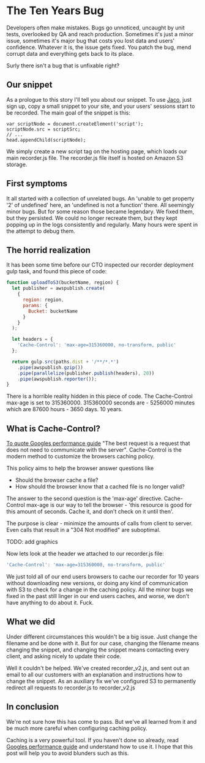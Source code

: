 The Ten Years Bug
=========================

Developers often make mistakes. Bugs go unnoticed, uncaught by unit tests, overlooked by QA and reach production. Sometimes it's just a minor issue, sometimes it's major bug that costs you lost data and users' confidence. Whatever it is, the issue gets fixed. You patch the bug, mend corrupt data and everything gets back to its place.

Surly there isn't a bug that is unfixable right?

Our snippet
------------
As a prologue to this story I'll tell you about our snippet. To use [Jaco](https://getjaco.com), just sign up, copy a small snippet to your site, and your users' sessions start to be recorded. The main goal of the snippet is this:

```
var scriptNode = document.createElement('script');
scriptNode.src = scriptSrc;
// ...
head.appendChild(scriptNode);
```
We simply create a new script tag on the hosting page, which loads our main recorder.js file. The recorder.js file itself is hosted on Amazon S3 storage.

First symptoms
------------
It all started with a collection of unrelated bugs. An 'unable to get property '2' of undefined' here, an 'undefined is not a function' there. All seemingly minor bugs. But for some reason those became legendary. We fixed them, but they persisted. We could no longer recreate them, but they kept popping up in the logs consistently and regularly. Many hours were spent in the attempt to debug them.

The horrid realization
------------
It has been some time before our CTO inspected our recorder deployment gulp task, and found this piece of code:

```javascript
function uploadToS3(bucketName, region) {
  let publisher = awspublish.create(
    {
      region: region,
      params: {
        Bucket: bucketName
      }
    }
  );

  let headers = {
    'Cache-Control': 'max-age=315360000, no-transform, public'
  };

  return gulp.src(paths.dist + '/**/*.*')
    .pipe(awspublish.gzip())
    .pipe(parallelize(publisher.publish(headers), 20))
    .pipe(awspublish.reporter());
}
```

There is a horrible reality hidden in this piece of code. The Cache-Control max-age is set to 315360000. 315360000 seconds are - 5256000 minutes which are 87600 hours - 3650 days. 10 years.

What is Cache-Control?
------------
[To quote Googles performance guide](https://developers.google.com/web/fundamentals/performance/optimizing-content-efficiency/http-caching#cache-control) "The best request is a request that does not need to communicate with the server". Cache-Control is the modern method to customize the browsers caching policy.

This policy aims to help the browser answer questions like
* Should the browser cache a file?
* How should the browser know that a cached file is no longer valid?

The answer to the second question is the 'max-age' directive. Cache-Control max-age is our way to tell the browser - 'this resource is good for this amount of seconds. Cache it, and don't check on it until then'.

The purpose is clear - minimize the amounts of calls from client to server. Even calls that result in a "304 Not modified" are suboptimal.

TODO: add graphics

Now lets look at the header we attached to our recorder.js file:

```javascript
'Cache-Control': 'max-age=315360000, no-transform, public'
```

We just told all of our end users browsers to cache our recorder for 10 years without downloading new versions, or doing any kind of communication with S3 to check for a change in the caching policy. All the minor bugs we fixed in the past still linger in our end users caches, and worse, we don't have anything to do about it. Fuck.

What we did
-----------
Under different circumstances this wouldn't be a big issue. Just change the filename and be done with it. But for our case, changing the filename means changing the snippet, and changing the snippet means contacting every client, and asking nicely to update their code.

Well it couldn't be helped. We've created recorder_v2.js, and sent out an email to all our customers with an explanation and instructions how to change the snippet. As an auxiliary fix we've configured S3 to permanently redirect all requests to recorder.js to recorder_v2.js

In conclusion
------------
We're not sure how this has come to pass. But we've all learned from it and be much more careful when configuring caching policy.

Caching is a very powerful tool. If you haven't done so already, read [Googles performance guide](https://developers.google.com/web/fundamentals/performance/optimizing-content-efficiency) and understand how to use it. I hope that this post will help you to avoid blunders such as this.

